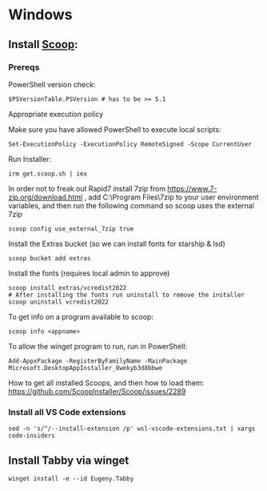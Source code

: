 # Windows

## Install [Scoop](https://github.com/ScoopInstaller/Scoop/wiki/Quick-Start):

### Prereqs
PowerShell version check:
```
$PSVersionTable.PSVersion # has to be >= 5.1
```

Appropriate execution policy

Make sure you have allowed PowerShell to execute local scripts:
```
Set-ExecutionPolicy -ExecutionPolicy RemoteSigned -Scope CurrentUser
```

Run Installer:
```
irm get.scoop.sh | iex
```

In order not to freak out Rapid7 install 7zip from https://www.7-zip.org/download.html , add C:\Program Files\7zip to your user environment variables, and then run the following command so scoop uses the external 7zip
```
scoop config use_external_7zip true
```

Install the Extras bucket (so we can install fonts for starship & lsd)
```
scoop bucket add extras
```

Install the fonts (requires local admin to approve)
```
scoop install extras/vcredist2022
# After installing the fonts run uninstall to remove the installer
scoop uninstall vcredist2022
```



To get info on a program available to scoop:
```
scoop info <appname>
```

To allow the winget program to run, run in PowerShell:
```
Add-AppxPackage -RegisterByFamilyName -MainPackage Microsoft.DesktopAppInstaller_8wekyb3d8bbwe
```


How to get all installed Scoops, and then how to load them:
https://github.com/ScoopInstaller/Scoop/issues/2289

### Install all VS Code extensions
```
sed -n 's/^/--install-extension /p' wsl-vscode-extensions.txt | xargs code-insiders
```

## Install Tabby via winget
```
winget install -e --id Eugeny.Tabby
```

